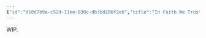 ```yaml
---
{"id":"d10d7b9a-c52d-11ee-830c-db3bd28bf2e6","title":"In Faith We Trust","description":"On why the deepest things in life can only come with faith.","publish":true,"tags":["blog"],"date_created":"Tuesday, February 6th 2024, 9:23:39 pm","date_modified":"Wednesday, February 14th 2024, 8:53:31 pm","path":"Writings/Blog/In Faith We Trust.md","permalink":"/writings/blog/in-faith-we-trust/","PassFrontmatter":true}
---
```



WIP.

<!--The best relationships in life will be based on trust and faith.-->
